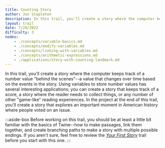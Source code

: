 ```yaml
---
title: Counting Story
author: Jon Stapleton
description: In this trail, you'll create a story where the computer keeps track of a number value "behind the scenes"--a value that changes over time based on the events in the story. Using variables to store number values has several interesting applications; you can create a story that keeps track of a score, a story where the reader needs to collect things, or any number of other "game-like" reading experiences. In the project at the end of this trail, you'll create a story that explores an important moment in American history where people voted on an issue.
layout: trail
date: 7/29/2022
difficulty: 3
nodes:
    - ./concepts/variable-basics.md
    - ./concepts/modify-variables.md
    - ./concepts/linking-with-variables.md
    - ./concepts/arithmetic-expressions.md
    - ./applications/story-with-counting-landmark.md
---
```


In this trail, you'll create a story where the computer keeps track of a number value "behind the scenes"--a value that changes over time based on the events in the story. Using variables to store number values has several interesting applications; you can create a story that keeps track of a score, a story where the reader needs to collect things, or any number of other "game-like" reading experiences. In the project at the end of this trail, you'll create a story that explores an important moment in American history where people voted on an issue.

:::aside-box
Before working on this trail, you should be at least a little bit familiar with the basics of Twine--how to make passages, link them together, and create branching paths to make a story with multiple possible endings. If you aren't sure, feel free to review the *[Your First Story](/trails/your-first-story)* trail before you start with this one.
:::

<!-- ::timeline

::location{path="variable-basics"}
::location{path="modify-variables"} 
::location{path="linking-with-variables"} 
::location{path="arithmetic-expressions"} 
::location{path="story-with-counting-landmark"} -->